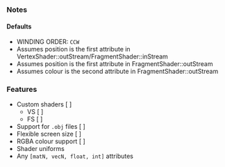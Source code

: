 ### Notes

#### Defaults
- WINDING ORDER: `CCW`
- Assumes position is the first attribute in VertexShader::outStream/FragmentShader::inStream
- Assumes position is the first attribute in FragmentShader::outStream
- Assumes colour is the second attribute in FragmentShader::outStream


### Features
- Custom shaders [ ]
  - VS [ ]
  - FS [ ]
- Support for `.obj` files [ ]
- Flexible screen size [ ]
- RGBA colour support [ ]
- Shader uniforms
- Any `[matN, vecN, float, int]` attributes
